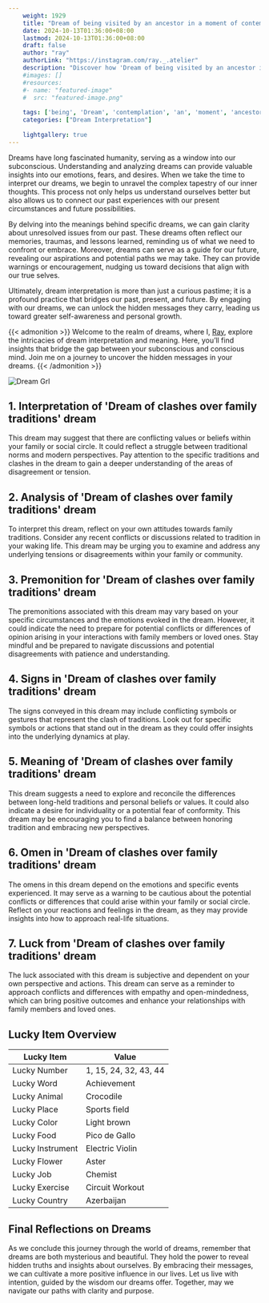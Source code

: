 ```yaml
---
    weight: 1929
    title: "Dream of being visited by an ancestor in a moment of contemplation."  # Assuming 'title' column exists
    date: 2024-10-13T01:36:00+08:00
    lastmod: 2024-10-13T01:36:00+08:00
    draft: false
    author: "ray"
    authorLink: "https://instagram.com/ray._.atelier"
    description: "Discover how 'Dream of being visited by an ancestor in a moment of contemplation.' can interpret your future and uncover its significant meanings in your life."
    #images: []
    #resources:
    #- name: "featured-image"
    #  src: "featured-image.png"
    
    tags: ['being', 'Dream', 'contemplation', 'an', 'moment', 'ancestor', 'visited']
    categories: ["Dream Interpretation"]
    
    lightgallery: true
---
```

    
Dreams have long fascinated humanity, serving as a window into our subconscious. Understanding and analyzing dreams can provide valuable insights into our emotions, fears, and desires. When we take the time to interpret our dreams, we begin to unravel the complex tapestry of our inner thoughts. This process not only helps us understand ourselves better but also allows us to connect our past experiences with our present circumstances and future possibilities.

By delving into the meanings behind specific dreams, we can gain clarity about unresolved issues from our past. These dreams often reflect our memories, traumas, and lessons learned, reminding us of what we need to confront or embrace. Moreover, dreams can serve as a guide for our future, revealing our aspirations and potential paths we may take. They can provide warnings or encouragement, nudging us toward decisions that align with our true selves.

Ultimately, dream interpretation is more than just a curious pastime; it is a profound practice that bridges our past, present, and future. By engaging with our dreams, we can unlock the hidden messages they carry, leading us toward greater self-awareness and personal growth.

{{< admonition >}}
Welcome to the realm of dreams, where I, [Ray](https://instagram.com/ray._.atelier), explore the intricacies of dream interpretation and meaning. Here, you’ll find insights that bridge the gap between your subconscious and conscious mind. Join me on a journey to uncover the hidden messages in your dreams.
{{< /admonition >}}

![Dream Grl](https://cdn.pixabay.com/photo/2017/11/02/03/35/gothic-2910057_1280.jpg "Dream Grl")

## 1. Interpretation of 'Dream of clashes over family traditions' dream
 This dream may suggest that there are conflicting values or beliefs within your family or social circle. It could reflect a struggle between traditional norms and modern perspectives. Pay attention to the specific traditions and clashes in the dream to gain a deeper understanding of the areas of disagreement or tension.

## 2. Analysis of 'Dream of clashes over family traditions' dream
 To interpret this dream, reflect on your own attitudes towards family traditions. Consider any recent conflicts or discussions related to tradition in your waking life. This dream may be urging you to examine and address any underlying tensions or disagreements within your family or community.

## 3. Premonition for 'Dream of clashes over family traditions' dream
 The premonitions associated with this dream may vary based on your specific circumstances and the emotions evoked in the dream. However, it could indicate the need to prepare for potential conflicts or differences of opinion arising in your interactions with family members or loved ones. Stay mindful and be prepared to navigate discussions and potential disagreements with patience and understanding.

## 4. Signs in 'Dream of clashes over family traditions' dream
 The signs conveyed in this dream may include conflicting symbols or gestures that represent the clash of traditions. Look out for specific symbols or actions that stand out in the dream as they could offer insights into the underlying dynamics at play.

## 5. Meaning of 'Dream of clashes over family traditions' dream
 This dream suggests a need to explore and reconcile the differences between long-held traditions and personal beliefs or values. It could also indicate a desire for individuality or a potential fear of conformity. This dream may be encouraging you to find a balance between honoring tradition and embracing new perspectives.

## 6. Omen in 'Dream of clashes over family traditions' dream
 The omens in this dream depend on the emotions and specific events experienced. It may serve as a warning to be cautious about the potential conflicts or differences that could arise within your family or social circle. Reflect on your reactions and feelings in the dream, as they may provide insights into how to approach real-life situations.

## 7. Luck from 'Dream of clashes over family traditions' dream
 The luck associated with this dream is subjective and dependent on your own perspective and actions. This dream can serve as a reminder to approach conflicts and differences with empathy and open-mindedness, which can bring positive outcomes and enhance your relationships with family members and loved ones.

## Lucky Item Overview
| Lucky Item          | Value              |
|---------------|--------------------|
| Lucky Number        | 1, 15, 24, 32, 43, 44  |
| Lucky Word          | Achievement |
| Lucky Animal        | Crocodile |
| Lucky Place         | Sports field     |
| Lucky Color         | Light brown     |
| Lucky Food          | Pico de Gallo      |
| Lucky Instrument    | Electric Violin |
| Lucky Flower        | Aster    |
| Lucky Job           | Chemist       |
| Lucky Exercise      | Circuit Workout  |
| Lucky Country       | Azerbaijan    |


##  Final Reflections on Dreams

As we conclude this journey through the world of dreams, remember that dreams are both mysterious and beautiful. They hold the power to reveal hidden truths and insights about ourselves. By embracing their messages, we can cultivate a more positive influence in our lives. Let us live with intention, guided by the wisdom our dreams offer. Together, may we navigate our paths with clarity and purpose.

